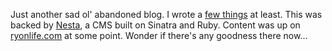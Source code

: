 Just another sad ol' abandoned blog.
I wrote a [few things](https://github.com/ryonlife/ryonlife.com/tree/master/content/pages) at least.
This was backed by [Nesta](http://nestacms.com/), a CMS built on Sinatra and Ruby.
Content was up on [ryonlife.com](http://www.ryonlife.com) at some point.
Wonder if there's any goodness there now...
